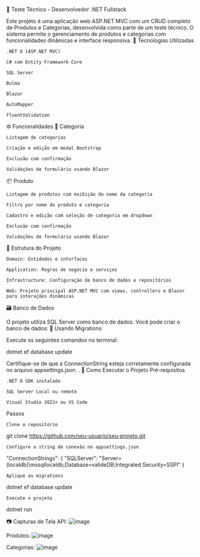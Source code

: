🛒 Teste Técnico - Desenvolvedor .NET Fullstack

Este projeto é uma aplicação web ASP.NET MVC com um CRUD completo de Produtos e Categorias, desenvolvida como parte de um teste técnico. O sistema permite o gerenciamento de produtos e categorias com funcionalidades dinâmicas e interface responsiva.
📌 Tecnologias Utilizadas

    .NET 8 (ASP.NET MVC)

    C# com Entity Framework Core

    SQL Server

    Bulma

    Blazor 

    AutoMapper

    FluentValidation

⚙️ Funcionalidades
📁 Categoria

    Listagem de categorias

    Criação e edição em modal Bootstrap

    Exclusão com confirmação

    Validações de formulário usando Blazor

📦 Produto

    Listagem de produtos com exibição do nome da categoria

    Filtro por nome do produto e categoria

    Cadastro e edição com seleção de categoria em dropdown

    Exclusão com confirmação

    Validações de formulário usando Blazor

📐 Estrutura do Projeto

    Domain: Entidades e interfaces

    Application: Regras de negócio e serviços

    Infrastructure: Configuração de banco de dados e repositórios

    Web: Projeto principal ASP.NET MVC com views, controllers e Blazor para interações dinâmicas

🗃️ Banco de Dados

O projeto utiliza SQL Server como banco de dados. Você pode criar o banco de dados:
🔸 Usando Migrations

Execute os seguintes comandos no terminal:

dotnet ef database update

Certifique-se de que a ConnectionString esteja corretamente configurada no arquivo appsettings.json.
.
🚀 Como Executar o Projeto
Pré-requisitos

    .NET 8 SDK instalado

    SQL Server Local ou remoto

    Visual Studio 2022+ ou VS Code

Passos

    Clone o repositório

git clone https://github.com/seu-usuario/seu-projeto.git

    Configure a string de conexão no appsettings.json

"ConnectionStrings": {
  "SQLServer": "Server=(localdb)\\mssqllocaldb;Database=valideDB;Integrated Security=SSPI"
}

    Aplique as migrations

dotnet ef database update

    Execute o projeto

dotnet run

📷 Capturas de Tela 
API:
![image](https://github.com/user-attachments/assets/d8084c89-d6c0-4c00-9b2a-d4602e7016e8)

Produtos:
![image](https://github.com/user-attachments/assets/90cbe6a2-d2fb-47e1-a80e-e2166ec17cb4)

Categorias:
![image](https://github.com/user-attachments/assets/ba6cf4ad-56cb-4133-bfae-fbc176680534)

